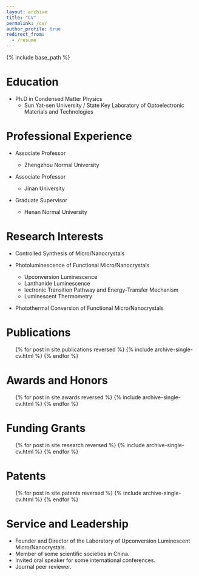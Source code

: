 ```yaml
---
layout: archive
title: "CV"
permalink: /cv/
author_profile: true
redirect_from:
  - /resume
---
```


{% include base_path %}

Education
======
* Ph.D in Condensed Matter Physics
  * Sun Yat-sen University / State Key Laboratory of Optoelectronic Materials and Technologies

Professional Experience
======
* Associate Professor
  * Zhengzhou Normal University

* Associate Professor
  * Jinan University

* Graduate Supervisor
  * Henan Normal University

Research Interests
======
* Controlled Synthesis of Micro/Nanocrystals

* Photoluminescence of Functional Micro/Nanocrystals
  * Upconversion Luminescence
  * Lanthanide Luminescence
  * lectronic Transition Pathway and Energy-Transfer Mechanism
  * Luminescent Thermometry

* Photothermal Conversion of Functional Micro/Nanocrystals

Publications
======
  <ul>{% for post in site.publications reversed %}
    {% include archive-single-cv.html %}
  {% endfor %}</ul>

Awards and Honors
======
  <ul>{% for post in site.awards reversed %}
    {% include archive-single-cv.html %}
  {% endfor %}</ul>

Funding Grants
======
  <ul>{% for post in site.research reversed %}
    {% include archive-single-cv.html %}
  {% endfor %}</ul>
 
Patents
======
  <ul>{% for post in site.patents reversed %}
    {% include archive-single-cv.html %}
  {% endfor %}</ul>

Service and Leadership
======
* Founder and Director of the Laboratory of Upconversion Luminescent Micro/Nanocrystals.
* Member of some scientific societies in China.
* Invited oral speaker for some international conferences.
* Journal peer reviewer.


